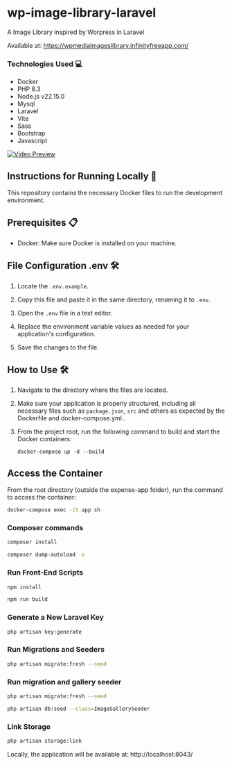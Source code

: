 # wp-image-library-laravel
A Image Library inspired by Worpress in Laravel

<p>Available at: <a href="https://wpmediaimageslibrary.infinityfreeapp.com/" target="_blank">https://wpmediaimageslibrary.infinityfreeapp.com/</a></p>

### Technologies Used 💻

- Docker
- PHP 8.3
- Node.js v22.15.0
- Mysql
- Laravel
- Vite
- Sass
- Bootstrap
- Javascript

<a href="https://www.youtube.com/watch?v=iG4d5Ay2i0A&ab_channel=MarcosSCO" target="_blank">
  <img src="resources/img/gif-preview.gif" alt="Video Preview" />
</a>

## Instructions for Running Locally 🚀

This repository contains the necessary Docker files to run the development environment.

## Prerequisites  📋

- Docker: Make sure Docker is installed on your machine.


## File Configuration .env 🛠️

1. Locate the `.env.example`.

2. Copy this file and paste it in the same directory, renaming it to `.env`.

3. Open the `.env`  file in a text editor.

4. Replace the environment variable values as needed for your application's configuration.

5. Save the changes to the file.

## How to Use  🛠️

1. Navigate to the directory where the files are located.

2. Make sure your application is properly structured, including all necessary files such as `package.json`, `src`  and others as expected by the Dockerfile and docker-compose.yml..

3. From the project root, run the following command to build and start the Docker containers:

    ```
    docker-compose up -d --build
    ```



## Access the Container
From the root directory (outside the expense-app folder), run the command to access the container:

```bash
docker-compose exec -it app sh
```
### Composer commands
```bash
composer install

composer dump-autoload -o
```

### Run Front-End Scripts
```bash
npm install

npm run build
```

### Generate a New Laravel Key
```bash
php artisan key:generate
```
### Run Migrations and Seeders
```bash
php artisan migrate:fresh --seed
```

### Run migration and gallery seeder
```bash
php artisan migrate:fresh --seed

php artisan db:seed --class=ImageGallerySeeder
```

### Link Storage
```bash
php artisan storage:link
```

Locally, the application will be available at: http://localhost:8043/